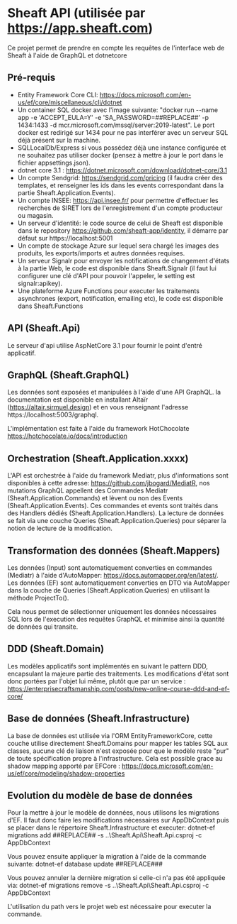 # Sheaft API (utilisée par https://app.sheaft.com)

Ce projet permet de prendre en compte les requêtes de l'interface web de Sheaft à l'aide de GraphQL et dotnetcore

## Pré-requis

- Entity Framework Core CLI: https://docs.microsoft.com/en-us/ef/core/miscellaneous/cli/dotnet 
- Un container SQL docker avec l'image suivante: "docker run --name app -e 'ACCEPT_EULA=Y' -e 'SA_PASSWORD=##REPLACE##' -p 1434:1433 -d mcr.microsoft.com/mssql/server:2019-latest". Le port docker est redirigé sur 1434 pour ne pas interférer avec un serveur SQL déjà présent sur la machine.
- SQLLocalDb/Express si vous possédez déjà une instance configurée et ne souhaitez pas utiliser docker (pensez à mettre à jour le port dans le fichier appsettings.json).
- dotnet core 3.1 : https://dotnet.microsoft.com/download/dotnet-core/3.1
- Un compte Sendgrid: https://sendgrid.com/pricing (il faudra créer des templates, et renseigner les ids dans les events correspondant dans la partie Sheaft.Application.Events).
- Un compte INSEE: https://api.insee.fr/ pour permettre d'effectuer les recherches de SIRET lors de l'enregistrement d'un compte producteur ou magasin.
- Un serveur d'identité: le code source de celui de Sheaft est disponible dans le repository https://github.com/sheaft-app/identity, il démarre par défaut sur https://localhost:5001
- Un compte de stockage Azure sur lequel sera chargé les images des produits, les exports/imports et autres données requises.
- Un serveur Signalr pour envoyer les notifications de changement d'états à la partie Web, le code est disponible dans Sheaft.Signalr (il faut lui configurer une clé d'API pour pouvoir l'appeler, le setting est signalr:apikey).
- Une plateforme Azure Functions pour executer les traitements asynchrones (export, notification, emailing etc), le code est disponible dans Sheaft.Functions

## API (Sheaft.Api)

Le serveur d'api utilise AspNetCore 3.1 pour fournir le point d'entré applicatif.

## GraphQL (Sheaft.GraphQL)

Les données sont exposées et manipulées à l'aide d'une API GraphQL. la documentation est disponible en installant Altaïr (https://altair.sirmuel.design) et en vous renseignant l'adresse https://localhost:5003/graphql.

L'implémentation est faite à l'aide du framework HotChocolate https://hotchocolate.io/docs/introduction

## Orchestration (Sheaft.Application.xxxx)

L'API est orchestrée à l'aide du framework Mediatr, plus d'informations sont disponibles à cette adresse: https://github.com/jbogard/MediatR, nos mutations GraphQL appellent des Commandes Mediatr (Sheaft.Application.Commands) et lèvent ou non des Events (Sheaft.Application.Events). Ces commandes et events sont traités dans des Handlers dédiés (Sheaft.Application.Handlers). La lecture de données se fait via une couche Queries (Sheaft.Application.Queries) pour séparer la notion de lecture de la modification.

## Transformation des données (Sheaft.Mappers)

Les données (Input) sont automatiquement converties en commandes (Mediatr) à l'aide d'AutoMapper: https://docs.automapper.org/en/latest/.
Les données (EF) sont automatiquement converties en DTO via AutoMapper dans la couche de Queries (Sheaft.Application.Queries) en utilisant la méthode ProjectTo<T>().

Cela nous permet de sélectionner uniquement les données nécessaires SQL lors de l'execution des requêtes GraphQL et minimise ainsi la quantité de données qui transite.

## DDD (Sheaft.Domain)

Les modèles applicatifs sont implémentés en suivant le pattern DDD, encapsulant la majeure partie des traitements. Les modifications d'état sont donc portées par l'objet lui même, plutôt que par un service : https://enterprisecraftsmanship.com/posts/new-online-course-ddd-and-ef-core/

## Base de données (Sheaft.Infrastructure)

La base de données est utilisée via l'ORM EntityFrameworkCore, cette couche utilise directement Sheaft.Domains pour mapper les tables SQL aux classes, aucune clé de liaison n'est exposée pour que le modèle reste "pur" de toute spécification propre à l'infrastructure. Cela est possible grace au shadow mapping apporté par EFCore : https://docs.microsoft.com/en-us/ef/core/modeling/shadow-properties

## Evolution du modèle de base de données

Pour la mettre à jour le modèle de données, nous utilisons les migrations d'EF. 
Il faut donc faire les modifications nécessaires sur AppDbContext puis se placer dans le répertoire Sheaft.Infrastructure et executer:  dotnet-ef migrations add ##REPLACE## -s ..\Sheaft.Api\Sheaft.Api.csproj -c AppDbContext 

Vous pouvez ensuite appliquer la migration à l'aide de la commande suivante: dotnet-ef database update ##REPLACE###

Vous pouvez annuler la dernière migration si celle-ci n'a pas été appliquée via:  dotnet-ef migrations remove -s ..\Sheaft.Api\Sheaft.Api.csproj -c AppDbContext 

L'utilisation du path vers le projet web est nécessaire pour executer la commande.